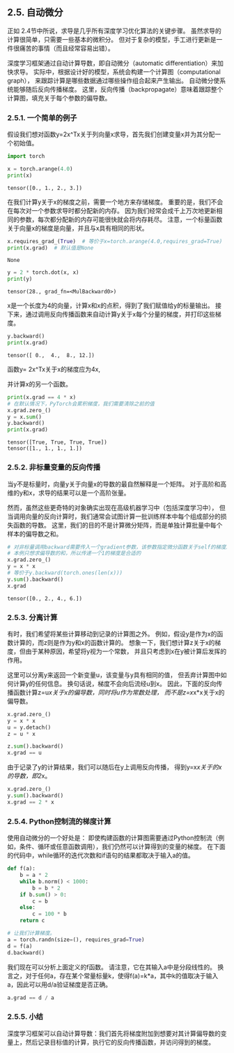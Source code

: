 ## 2.5. 自动微分
正如 2.4节中所说，求导是几乎所有深度学习优化算法的关键步骤。 虽然求导的计算很简单，只需要一些基本的微积分。 但对于复杂的模型，手工进行更新是一件很痛苦的事情（而且经常容易出错）。

深度学习框架通过自动计算导数，即自动微分（automatic differentiation）来加快求导。 实际中，根据设计好的模型，系统会构建一个计算图（computational graph）， 来跟踪计算是哪些数据通过哪些操作组合起来产生输出。 自动微分使系统能够随后反向传播梯度。 这里，反向传播（backpropagate）意味着跟踪整个计算图，填充关于每个参数的偏导数。
### 2.5.1. 一个简单的例子

假设我们想对函数y=2x^Tx关于列向量x求导，首先我们创建变量x并为其分配一个初始值。

```python
import torch

x = torch.arange(4.0)
print(x)
```

    tensor([0., 1., 2., 3.])


在我们计算y关于x的梯度之前，需要一个地方来存储梯度。 重要的是，我们不会在每次对一个参数求导时都分配新的内存。 因为我们经常会成千上万次地更新相同的参数，每次都分配新的内存可能很快就会将内存耗尽。 注意，一个标量函数关于向量x的梯度是向量，并且与x具有相同的形状。


```python
x.requires_grad_(True)  # 等价于x=torch.arange(4.0,requires_grad=True)
print(x.grad)  # 默认值是None
```

    None

```python
y = 2 * torch.dot(x, x)
print(y)
```

    tensor(28., grad_fn=<MulBackward0>)


x是一个长度为4的向量，计算x和x的点积，得到了我们赋值给y的标量输出。 接下来，通过调用反向传播函数来自动计算y关于x每个分量的梯度，并打印这些梯度。


```python
y.backward()
print(x.grad)
```

    tensor([ 0.,  4.,  8., 12.])

函数y= 2x^Tx关于x的梯度应为4x,

并计算x的另一个函数。

```python
print(x.grad == 4 * x)
# 在默认情况下，PyTorch会累积梯度，我们需要清除之前的值
x.grad.zero_()
y = x.sum()
y.backward()
print(x.grad)
```

    tensor([True, True, True, True])
    tensor([1., 1., 1., 1.])


### 2.5.2. 非标量变量的反向传播
当y不是标量时，向量y关于向量x的导数的最自然解释是一个矩阵。 对于高阶和高维的y和x，求导的结果可以是一个高阶张量。

然而，虽然这些更奇特的对象确实出现在高级机器学习中（包括深度学习中）， 但当调用向量的反向计算时，我们通常会试图计算一批训练样本中每个组成部分的损失函数的导数。 这里，我们的目的不是计算微分矩阵，而是单独计算批量中每个样本的偏导数之和。



```python
# 对非标量调用backward需要传入一个gradient参数，该参数指定微分函数关于self的梯度。
# 本例只想求偏导数的和，所以传递一个1的梯度是合适的
x.grad.zero_()
y = x * x
# 等价于y.backward(torch.ones(len(x)))
y.sum().backward()
x.grad
```


    tensor([0., 2., 4., 6.])



### 2.5.3. 分离计算
有时，我们希望将某些计算移动到记录的计算图之外。 例如，假设y是作为x的函数计算的，而z则是作为y和x的函数计算的。 想象一下，我们想计算z关于x的梯度，但由于某种原因，希望将y视为一个常数， 并且只考虑到x在y被计算后发挥的作用。

这里可以分离y来返回一个新变量u，该变量与y具有相同的值， 但丢弃计算图中如何计算y的任何信息。 换句话说，梯度不会向后流经u到x。 因此，下面的反向传播函数计算z=u*x关于x的偏导数，同时将u作为常数处理， 而不是z=x*x*x关于x的偏导数。


```python
x.grad.zero_()
y = x * x
u = y.detach()
z = u * x

z.sum().backward()
x.grad == u
```

由于记录了y的计算结果，我们可以随后在y上调用反向传播， 得到y=x*x关于的x的导数，即2*x。


```python
x.grad.zero_()
y.sum().backward()
x.grad == 2 * x
```

### 2.5.4. Python控制流的梯度计算
使用自动微分的一个好处是： 即使构建函数的计算图需要通过Python控制流（例如，条件、循环或任意函数调用），我们仍然可以计算得到的变量的梯度。 在下面的代码中，while循环的迭代次数和if语句的结果都取决于输入a的值。


```python
def f(a):
    b = a * 2
    while b.norm() < 1000:
        b = b * 2
    if b.sum() > 0:
        c = b
    else:
        c = 100 * b
    return c
```


```python
# 让我们计算梯度。
a = torch.randn(size=(), requires_grad=True)
d = f(a)
d.backward()
```

我们现在可以分析上面定义的f函数。 请注意，它在其输入a中是分段线性的。 换言之，对于任何a，存在某个常量标量k，使得f(a)=k*a，其中k的值取决于输入a，因此可以用d/a验证梯度是否正确。


```python
a.grad == d / a
```

### 2.5.5. 小结
深度学习框架可以自动计算导数：我们首先将梯度附加到想要对其计算偏导数的变量上，然后记录目标值的计算，执行它的反向传播函数，并访问得到的梯度。
